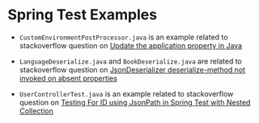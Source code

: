 Spring Test Examples
========================

- `CustomEnvironmentPostProcessor.java` is an example related to stackoverflow question on [Update the application property in Java](https://stackoverflow.com/questions/46736711/update-the-application-property-in-java)

- `LanguageDeserialize.java` and `BookDeserialize.java` are related to stackoverflow question on [JsonDeserializer<T> deserialize-method not invoked on absent properties](https://stackoverflow.com/questions/47006415/jsondeserializert-deserialize-method-not-invoked-on-absent-properties)

- `UserControllerTest.java` is an example related to stackoverflow question on [Testing For ID using JsonPath in Spring Test with Nested Collection](https://stackoverflow.com/questions/47357621/testing-for-id-using-jsonpath-in-spring-test-with-nested-collection/47387020#47387020)
